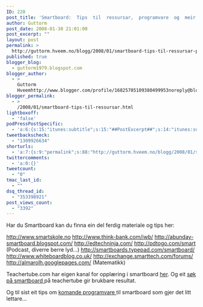 ```yaml
---
ID: 220
post_title: 'Smartboard:  Tips  til  ressursar,  programvare  og  meir.'
author: Guttorm
post_date: 2008-01-30 21:01:00
post_excerpt: ""
layout: post
permalink: >
  http://guttorm.hveem.no/blogg/2008/01/smartboard-tips-til-ressursar-programvare-og-meir/
published: true
blogger_blog:
  - guttorm1979.blogspot.com
blogger_author:
  - >
    Guttorm
    Hveemhttp://www.blogger.com/profile/16825705109380499953noreply@blogger.com
blogger_permalink:
  - >
    /2008/01/smartboard-tips-til-ressursar.html
lightboxoff:
  - 'false'
podPressPostSpecific:
  - 'a:6:{s:15:"itunes:subtitle";s:15:"##PostExcerpt##";s:14:"itunes:summary";s:15:"##PostExcerpt##";s:15:"itunes:keywords";s:17:"##WordPressCats##";s:13:"itunes:author";s:10:"##Global##";s:15:"itunes:explicit";s:7:"Default";s:12:"itunes:block";s:7:"Default";}'
tweetbackscheck:
  - "1309926634"
shorturls:
  - 'a:7:{s:9:"permalink";s:88:"http://guttorm.hveem.no/blogg/2008/01/smartboard-tips-til-ressursar-programvare-og-meir/";s:7:"tinyurl";s:25:"http://tinyurl.com/c8tr39";s:4:"isgd";s:17:"http://is.gd/gV11";s:5:"bitly";s:20:"http://bit.ly/21jSam";s:5:"snipr";s:22:"http://snipr.com/akrz3";s:5:"snurl";s:22:"http://snurl.com/akrz3";s:7:"snipurl";s:24:"http://snipurl.com/akrz3";}'
twittercomments:
  - 'a:0:{}'
tweetcount:
  - "0"
tmac_last_id:
  - ""
dsq_thread_id:
  - "353398921"
post_views_count:
  - "3392"
---
```

Har du Smartboard kan du finna ein del ferdig materiale og tips her:

<a href="http://www.smartskole.no/">http://www.smartskole.no</a>
<a href="http://www.think-bank.com/iwb/">http://www.think-bank.com/iwb/</a>
<a href="http://abunday-smartboard.blogspot.com/">http://abunday-smartboard.blogspot.com/</a>
<a href="http://edtechninja.com/">http://edtechninja.com/</a>
<a href="http://pdtogo.com/smart">http://pdtogo.com/smart</a> (Podcast, diverre berre lyd...)
<a href="http://smartboards.typepad.com/smartboard/">http://smartboards.typepad.com/smartboard/</a>
<a href="http://www.whiteboardblog.co.uk/">http://www.whiteboardblog.co.uk/</a>
<a href="http://exchange.smarttech.com/forums/">http://exchange.smarttech.com/forums/</a>
<a href="http://almarolh.googlepages.com/">http://almarolh.googlepages.com/</a> (Matematikk)

Teachertube.com har eigen kanal for opplæring i smartboard <a href="http://www.teachertube.com/groups_home.php?urlkey=sb2">her</a>.
Og eit <a href="http://www.teachertube.com/search_result.php?search_id=smartboard&amp;x=0&amp;y=0">søk på smartboard </a>på teachertube gir brukbare resultat.

Og til sist eit tips om <a href="http://education.smarttech.com/ste/en-US/Ed+Resource/Software+Resources/toolkit/download.htm">komande programvare </a>til smartboard som gjer det litt lettare...